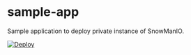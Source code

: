 sample-app
==========

Sample application to deploy private instance of SnowManIO.

[![Deploy](https://www.herokucdn.com/deploy/button.png)](https://heroku.com/deploy?template=https://github.com/snowman-io/sample-app)
